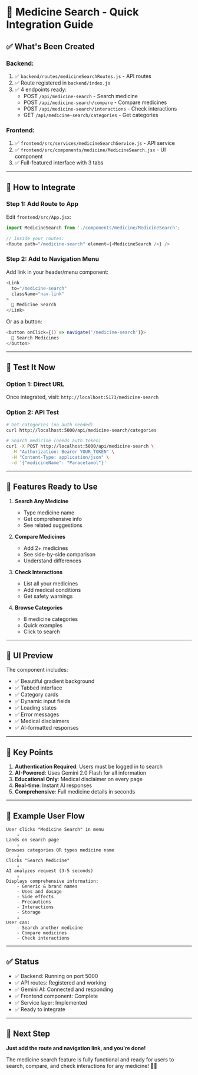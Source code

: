 # 🚀 Medicine Search - Quick Integration Guide

## ✅ What's Been Created

### **Backend:**
1. ✅ `backend/routes/medicineSearchRoutes.js` - API routes
2. ✅ Route registered in `backend/index.js`
3. ✅ 4 endpoints ready:
   - POST `/api/medicine-search` - Search medicine
   - POST `/api/medicine-search/compare` - Compare medicines
   - POST `/api/medicine-search/interactions` - Check interactions
   - GET `/api/medicine-search/categories` - Get categories

### **Frontend:**
1. ✅ `frontend/src/services/medicineSearchService.js` - API service
2. ✅ `frontend/src/components/medicine/MedicineSearch.jsx` - UI component
3. ✅ Full-featured interface with 3 tabs

---

## 🔌 How to Integrate

### **Step 1: Add Route to App**

Edit `frontend/src/App.jsx`:

```javascript
import MedicineSearch from './components/medicine/MedicineSearch';

// Inside your routes:
<Route path="/medicine-search" element={<MedicineSearch />} />
```

### **Step 2: Add to Navigation Menu**

Add link in your header/menu component:

```javascript
<Link 
  to="/medicine-search" 
  className="nav-link"
>
  💊 Medicine Search
</Link>
```

Or as a button:

```javascript
<button onClick={() => navigate('/medicine-search')}>
  💊 Search Medicines
</button>
```

---

## 🧪 Test It Now

### **Option 1: Direct URL**
Once integrated, visit: `http://localhost:5173/medicine-search`

### **Option 2: API Test**
```bash
# Get categories (no auth needed)
curl http://localhost:5000/api/medicine-search/categories

# Search medicine (needs auth token)
curl -X POST http://localhost:5000/api/medicine-search \
  -H "Authorization: Bearer YOUR_TOKEN" \
  -H "Content-Type: application/json" \
  -d '{"medicineName": "Paracetamol"}'
```

---

## 💊 Features Ready to Use

1. **Search Any Medicine**
   - Type medicine name
   - Get comprehensive info
   - See related suggestions

2. **Compare Medicines**
   - Add 2+ medicines
   - See side-by-side comparison
   - Understand differences

3. **Check Interactions**
   - List all your medicines
   - Add medical conditions
   - Get safety warnings

4. **Browse Categories**
   - 8 medicine categories
   - Quick examples
   - Click to search

---

## 🎨 UI Preview

The component includes:
- ✅ Beautiful gradient background
- ✅ Tabbed interface
- ✅ Category cards
- ✅ Dynamic input fields
- ✅ Loading states
- ✅ Error messages
- ✅ Medical disclaimers
- ✅ AI-formatted responses

---

## 🔑 Key Points

1. **Authentication Required**: Users must be logged in to search
2. **AI-Powered**: Uses Gemini 2.0 Flash for all information
3. **Educational Only**: Medical disclaimer on every page
4. **Real-time**: Instant AI responses
5. **Comprehensive**: Full medicine details in seconds

---

## 📝 Example User Flow

```
User clicks "Medicine Search" in menu
    ↓
Lands on search page
    ↓
Browses categories OR types medicine name
    ↓
Clicks "Search Medicine"
    ↓
AI analyzes request (3-5 seconds)
    ↓
Displays comprehensive information:
    - Generic & brand names
    - Uses and dosage
    - Side effects
    - Precautions
    - Interactions
    - Storage
    ↓
User can:
    - Search another medicine
    - Compare medicines
    - Check interactions
```

---

## ✅ Status

- ✅ Backend: Running on port 5000
- ✅ API routes: Registered and working
- ✅ Gemini AI: Connected and responding
- ✅ Frontend component: Complete
- ✅ Service layer: Implemented
- ✅ Ready to integrate

---

## 🎉 Next Step

**Just add the route and navigation link, and you're done!**

The medicine search feature is fully functional and ready for users to search, compare, and check interactions for any medicine! 💊✨
